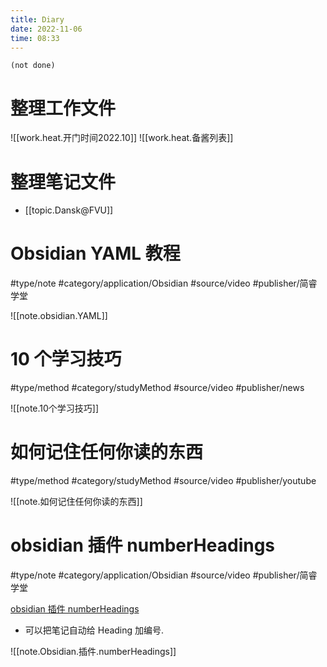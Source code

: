 ```yaml
---
title: Diary
date: 2022-11-06
time: 08:33
---
```


```tasks
(not done)
```


# 整理工作文件

![[work.heat.开门时间2022.10]]
![[work.heat.备酱列表]]

# 整理笔记文件

- [[topic.Dansk@FVU]]


# Obsidian YAML 教程

#type/note  #category/application/Obsidian  #source/video  #publisher/简睿学堂

![[note.obsidian.YAML]]



# 10 个学习技巧
#type/method  #category/studyMethod #source/video #publisher/news

![[note.10个学习技巧]]

# 如何记住任何你读的东西
#type/method   #category/studyMethod  #source/video  #publisher/youtube

![[note.如何记住任何你读的东西]]

# obsidian 插件 numberHeadings 
#type/note  #category/application/Obsidian  #source/video  #publisher/简睿学堂

[obsidian 插件 numberHeadings](https://youtu.be/2grpw5KNnqA)

- 可以把笔记自动给 Heading 加编号. 

![[note.Obsidian.插件.numberHeadings]]


